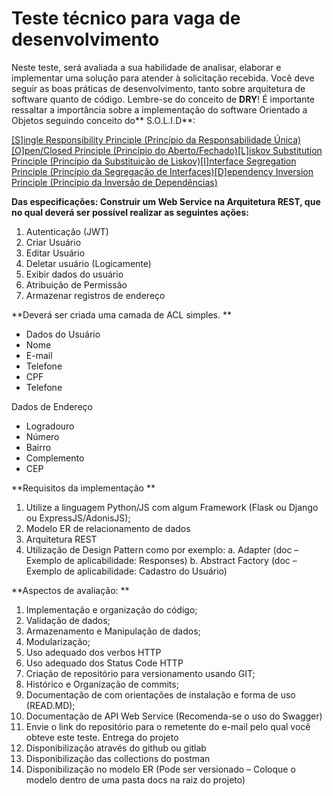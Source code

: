 # Teste técnico para vaga de desenvolvimento

Neste teste, será avaliada a sua habilidade de analisar, elaborar e implementar uma solução
para atender à solicitação recebida. Você deve seguir as boas práticas de desenvolvimento, tanto
sobre arquitetura de software quanto de código.
Lembre-se do conceito de **DRY**!
É importante ressaltar a importância sobre a implementação do software Orientado a Objetos
seguindo conceito do** S.O.L.I.D**:

[[S]ingle Responsibility Principle (Princípio da Responsabilidade Única)[O]pen/Closed Principle (Princípio do Aberto/Fechado)[L]iskov Substitution Principle (Princípio da Substituição de Liskov)[I]nterface Segregation Principle (Princípio da Segregação de Interfaces)[D]ependency Inversion Principle (Princípio da Inversão de Dependências)](https://pt.wikipedia.org/wiki/SOLID "[S]ingle Responsibility Principle (Princípio da Responsabilidade Única)[O]pen/Closed Principle (Princípio do Aberto/Fechado)[L]iskov Substitution Principle (Princípio da Substituição de Liskov)[I]nterface Segregation Principle (Princípio da Segregação de Interfaces)[D]ependency Inversion Principle (Princípio da Inversão de Dependências)")



**Das especificações:
Construir um Web Service na Arquitetura REST, que no qual deverá ser possível realizar as
seguintes ações:**
1. Autenticação (JWT)
2. Criar Usuário
3. Editar Usuário
4. Deletar usuário (Logicamente)
5. Exibir dados do usuário
6. Atribuição de Permissão
7. Armazenar registros de endereço

**Deverá ser criada uma camada de ACL simples.
**

- Dados do Usuário
- Nome
- E-mail
- Telefone
- CPF
- Telefone

Dados de Endereço
- Logradouro
- Número
- Bairro
- Complemento
- CEP


**Requisitos da implementação
**

1. Utilize a linguagem Python/JS com algum Framework (Flask ou Django ou ExpressJS/AdonisJS);
2. Modelo ER de relacionamento de dados
3. Arquitetura REST
4. Utilização de Design Pattern como por exemplo:
a. Adapter (doc – Exemplo de aplicabilidade: Responses)
b. Abstract Factory (doc – Exemplo de aplicabilidade: Cadastro do Usuário)

**Aspectos de avaliação:
**
1. Implementação e organização do código;
2. Validação de dados;
3. Armazenamento e Manipulação de dados;
4. Modularização;
5. Uso adequado dos verbos HTTP
6. Uso adequado dos Status Code HTTP
7. Criação de repositório para versionamento usando GIT;
8. Histórico e Organização de commits;
9. Documentação de com orientações de instalação e forma de uso (READ.MD);
10. Documentação de API Web Service (Recomenda-se o uso do Swagger)
11. Envie o link do repositório para o remetente do e-mail pelo qual você obteve este teste.
Entrega do projeto
1. Disponibilização através do github ou gitlab
2. Disponibilização das collections do postman
3. Disponibilização no modelo ER (Pode ser versionado – Coloque o modelo dentro de uma
pasta docs na raiz do projeto)
